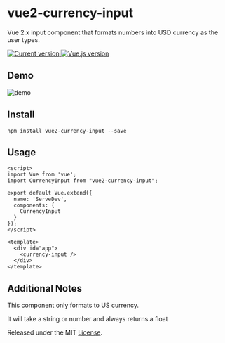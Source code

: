 # vue2-currency-input

Vue 2.x input component that formats numbers into USD currency as the user types.

  <a href="https://www.npmjs.com/package/bootstrap-vue">
    <img src="https://flat.badgen.net/npm/v/vue2-currency-input" alt="Current version">
  </a>

  <a href="https://vuejs.org">
    <img src="https://flat.badgen.net/badge/vue.js/2.6.x/4fc08d" alt="Vue.js version">
  </a>

## Demo

![demo](https://user-images.githubusercontent.com/77025147/145624983-e0f56048-2faf-40e0-a2ca-7a7dc19012a8.gif)

## Install

```
npm install vue2-currency-input --save
```

## Usage

```
<script>
import Vue from 'vue';
import CurrencyInput from "vue2-currency-input";

export default Vue.extend({
  name: 'ServeDev',
  components: {
    CurrencyInput
  }
});
</script>

<template>
  <div id="app">
    <currency-input />
  </div>
</template>
```

## Additional Notes

This component only formats to US currency.

It will take a string or number and always returns a float

Released under the MIT [License](./LICENSE).
